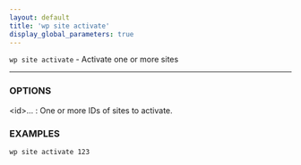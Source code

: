 ```yaml
---
layout: default
title: 'wp site activate'
display_global_parameters: true
---
```


`wp site activate` - Activate one or more sites

<hr />

### OPTIONS

&lt;id&gt;...
: One or more IDs of sites to activate.

### EXAMPLES

    wp site activate 123



